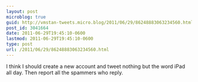 ```yaml
---
layout: post
microblog: true
guid: http://vmstan-tweets.micro.blog/2011/06/29/86248883063234560.html
post_id: 3041664
date: 2011-06-29T19:45:10-0600
lastmod: 2011-06-29T19:45:10-0600
type: post
url: /2011/06/29/86248883063234560.html
---
```

I think I should create a new account and tweet nothing but the word iPad all day. Then report all the spammers who reply.
